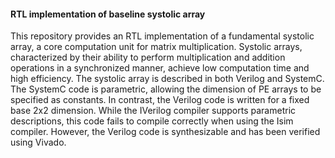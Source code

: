 #### RTL implementation of baseline systolic array
This repository provides an RTL implementation of a fundamental systolic array, a core computation unit for matrix multiplication.
Systolic arrays, characterized by their ability to perform multiplication and addition operations in a synchronized manner, achieve low computation time and high efficiency.
The systolic array is described in both Verilog and SystemC. The SystemC code is parametric, allowing the dimension of PE arrays to be specified as constants. In contrast, the Verilog code is written for a fixed base 2x2 dimension. While the IVerilog compiler supports parametric descriptions, this code fails to compile correctly when using the Isim compiler. However, the Verilog code is synthesizable and has been verified using Vivado.

